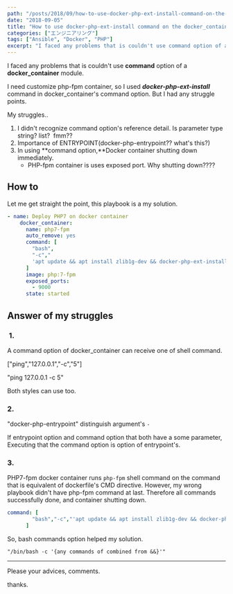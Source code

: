 ```yaml
---
path: "/posts/2018/09/how-to-use-docker-php-ext-install-command-on-the-docker_container-of-ansible-modules/"
date: "2018-09-05"
title: "How to use docker-php-ext-install command on the docker_container of ansible modules."
categories: ["エンジニアリング"]
tags: ["Ansible", "Docker", "PHP"]
excerpt: "I faced any problems that is couldn't use command option of a docker_container module.I need custom..."
---
```


I faced any problems that is couldn't use **command** option of a **docker_container** module.

I need customize php-fpm container, so I used _**docker-php-ext-install**_ command in docker_container's command option.
But I had any struggle points.

My struggles..

1. I didn't recognize command option's reference detail.
  Is parameter type string? list?  fmm??
2. Importance of ENTRYPOINT(docker-php-entrypoint?? what's this?)
3. In using **command option,**Docker container shutting down immediately.
    * PHP-fpm container is uses exposed port. Why shutting down????

## How to

Let me get straight the point, this playbook is a my solution.

```yaml
- name: Deploy PHP7 on docker container
    docker_container:
      name: php7-fpm
      auto_remove: yes
      command: [
        "bash",
        "-c","
        'apt update && apt install zlib1g-dev && docker-php-ext-install zip && docker-php-ext-install pdo_mysql && php-fpm'"
      ]
      image: php:7-fpm
      exposed_ports:
        - 9000
      state: started
```

## Answer of my struggles

###  1.

A command option of docker_container can receive one of shell command.

["ping","127.0.0.1","-c","5"]

"ping 127.0.0.1 -c 5"

Both styles can use too.

### 2.

"docker-php-entrypoint" distinguish argument's `-`


If entrypoint option and command option that both have a some parameter, Executing that the command option is option of entrypoint's.

### 3.

PHP7-fpm docker container runs `php-fpm` shell command on the command that is equivalent of dockerfile's CMD directive.
However, my wrong playbook didn't have php-fpm command at last.
Therefore all commands successfully done, and container shutting down.

```yaml
command: [
        "bash","-c","'apt update && apt install zlib1g-dev && docker-php-ext-install zip && docker-php-ext-install pdo_mysql"
      ]
```

So, bash commands option helped my solution.

`"/bin/bash -c '{any commands of combined from &&}'"`

* * *

Please your advices, comments.

thanks.